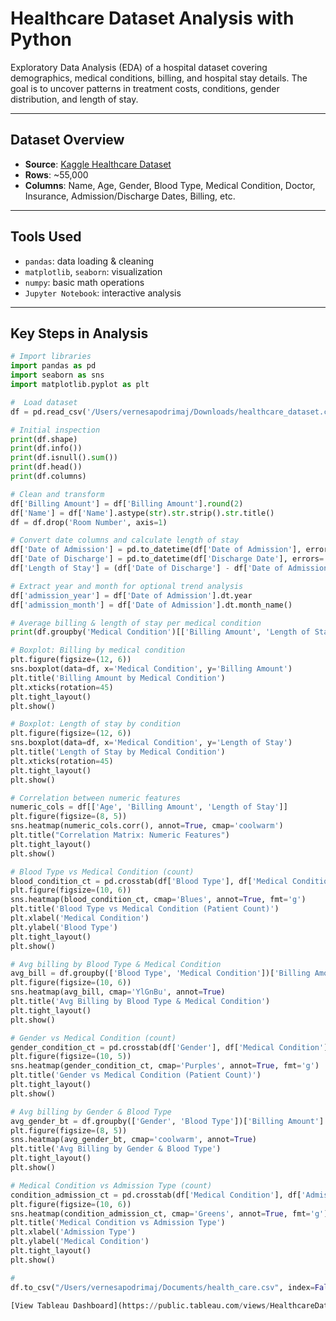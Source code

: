 # Healthcare Dataset Analysis with Python

Exploratory Data Analysis (EDA) of a hospital dataset covering demographics, medical conditions, billing, and hospital stay details. The goal is to uncover patterns in treatment costs, conditions, gender distribution, and length of stay.

---

## Dataset Overview

-  **Source**: [Kaggle Healthcare Dataset](https://www.kaggle.com/datasets/prasad22/healthcare-dataset)
-  **Rows**: ~55,000
- **Columns**: Name, Age, Gender, Blood Type, Medical Condition, Doctor, Insurance, Admission/Discharge Dates, Billing, etc.

---

## Tools Used

- `pandas`: data loading & cleaning  
- `matplotlib`, `seaborn`: visualization  
- `numpy`: basic math operations  
- `Jupyter Notebook`: interactive analysis

---

## Key Steps in Analysis
```python
# Import libraries
import pandas as pd
import seaborn as sns
import matplotlib.pyplot as plt

#  Load dataset
df = pd.read_csv('/Users/vernesapodrimaj/Downloads/healthcare_dataset.csv')

# Initial inspection
print(df.shape)
print(df.info())
print(df.isnull().sum())
print(df.head())
print(df.columns)

# Clean and transform
df['Billing Amount'] = df['Billing Amount'].round(2)
df['Name'] = df['Name'].astype(str).str.strip().str.title()
df = df.drop('Room Number', axis=1)

# Convert date columns and calculate length of stay
df['Date of Admission'] = pd.to_datetime(df['Date of Admission'], errors='coerce')
df['Date of Discharge'] = pd.to_datetime(df['Discharge Date'], errors='coerce')
df['Length of Stay'] = (df['Date of Discharge'] - df['Date of Admission']).dt.days

# Extract year and month for optional trend analysis
df['admission_year'] = df['Date of Admission'].dt.year
df['admission_month'] = df['Date of Admission'].dt.month_name()

# Average billing & length of stay per medical condition
print(df.groupby('Medical Condition')[['Billing Amount', 'Length of Stay']].mean().round(2).sort_values('Billing Amount'))

# Boxplot: Billing by medical condition
plt.figure(figsize=(12, 6))
sns.boxplot(data=df, x='Medical Condition', y='Billing Amount')
plt.title('Billing Amount by Medical Condition')
plt.xticks(rotation=45)
plt.tight_layout()
plt.show()

# Boxplot: Length of stay by condition
plt.figure(figsize=(12, 6))
sns.boxplot(data=df, x='Medical Condition', y='Length of Stay')
plt.title('Length of Stay by Medical Condition')
plt.xticks(rotation=45)
plt.tight_layout()
plt.show()

# Correlation between numeric features
numeric_cols = df[['Age', 'Billing Amount', 'Length of Stay']]
plt.figure(figsize=(8, 5))
sns.heatmap(numeric_cols.corr(), annot=True, cmap='coolwarm')
plt.title("Correlation Matrix: Numeric Features")
plt.tight_layout()
plt.show()

# Blood Type vs Medical Condition (count)
blood_condition_ct = pd.crosstab(df['Blood Type'], df['Medical Condition'])
plt.figure(figsize=(10, 6))
sns.heatmap(blood_condition_ct, cmap='Blues', annot=True, fmt='g')
plt.title('Blood Type vs Medical Condition (Patient Count)')
plt.xlabel('Medical Condition')
plt.ylabel('Blood Type')
plt.tight_layout()
plt.show()

# Avg billing by Blood Type & Medical Condition
avg_bill = df.groupby(['Blood Type', 'Medical Condition'])['Billing Amount'].mean().unstack().round(1)
plt.figure(figsize=(10, 6))
sns.heatmap(avg_bill, cmap='YlGnBu', annot=True)
plt.title('Avg Billing by Blood Type & Medical Condition')
plt.tight_layout()
plt.show()

# Gender vs Medical Condition (count)
gender_condition_ct = pd.crosstab(df['Gender'], df['Medical Condition'])
plt.figure(figsize=(10, 5))
sns.heatmap(gender_condition_ct, cmap='Purples', annot=True, fmt='g')
plt.title('Gender vs Medical Condition (Patient Count)')
plt.tight_layout()
plt.show()

# Avg billing by Gender & Blood Type
avg_gender_bt = df.groupby(['Gender', 'Blood Type'])['Billing Amount'].mean().unstack().round(1)
plt.figure(figsize=(8, 5))
sns.heatmap(avg_gender_bt, cmap='coolwarm', annot=True)
plt.title('Avg Billing by Gender & Blood Type')
plt.tight_layout()
plt.show()

# Medical Condition vs Admission Type (count)
condition_admission_ct = pd.crosstab(df['Medical Condition'], df['Admission Type'])
plt.figure(figsize=(10, 6))
sns.heatmap(condition_admission_ct, cmap='Greens', annot=True, fmt='g')
plt.title('Medical Condition vs Admission Type')
plt.xlabel('Admission Type')
plt.ylabel('Medical Condition')
plt.tight_layout()
plt.show()

#
df.to_csv("/Users/vernesapodrimaj/Documents/health_care.csv", index=False)

[View Tableau Dashboard](https://public.tableau.com/views/HealthcareDatasetAnalysis_17524062177120/Dashboard1?:language=en-GB&publish=yes&:sid=&:redirect=auth&:display_count=n&:origin=viz_share_link)

